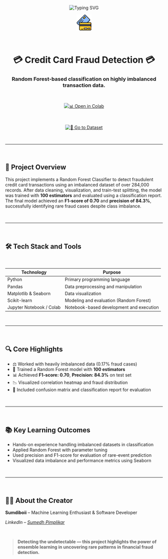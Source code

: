<!-- TITLE with Animated Typing Effect -->
<p align="center">
  <img src="https://readme-typing-svg.demolab.com?font=Fira+Code&pause=1000&color=22bb55&center=true&vCenter=true&width=600&lines=Credit+Card+Fraud+Detection;Machine+Learning+With+Imbalanced+Data" alt="Typing SVG" />
</p>

<p align="center">
  <img src="readme-images/credit.png" width="10%" alt="Fraud Detection Logo" />
</p>

<br>

<h1 align="center">💳 Credit Card Fraud Detection 💳</h1>
<h3 align="center">Random Forest-based classification on highly imbalanced transaction data.</h3>

<br>

<p align="center">
  <a href="https://colab.research.google.com/drive/1rhzdd00mLfzpn7yt06OqQN5fVxM1OLU5?usp=sharing">
    <img src="https://img.shields.io/badge/Open%20in%20Colab-Click%20Here-F9AB00?style=for-the-badge&logo=googlecolab" alt="📊 Open in Colab" />
  </a>
</p>

<br>

<p align="center">
  <a href="https://drive.google.com/file/d/1BaCFD_6UGAS_LFETmEQx4WtIWsKfHTvq/view?usp=sharing">
    <img src="https://img.shields.io/badge/Go%20to%20Dataset-CSV%20-green?style=for-the-badge&logo=google-drive" alt="📁 Go to Dataset" />
  </a>
</p>

<br>

---

<br>

## 🚀 Project Overview

This project implements a Random Forest Classifier to detect fraudulent credit card transactions using an imbalanced dataset of over 284,000 records. After data cleaning, visualization, and train-test splitting, the model was trained with **100 estimators** and evaluated using a classification report. The final model achieved an **F1-score of 0.70** and **precision of 84.3%**, successfully identifying rare fraud cases despite class imbalance.

<br>

---

<br>

## 🛠️ Tech Stack and Tools

<br>

<div align="center">

<table>
  <thead>
    <tr>
      <th>Technology</th>
      <th>Purpose</th>
    </tr>
  </thead>
  <tbody>
    <tr>
      <td>Python</td>
      <td>Primary programming language</td>
    </tr>
    <tr>
      <td>Pandas</td>
      <td>Data preprocessing and manipulation</td>
    </tr>
    <tr>
      <td>Matplotlib & Seaborn</td>
      <td>Data visualization</td>
    </tr>
    <tr>
      <td>Scikit-learn</td>
      <td>Modeling and evaluation (Random Forest)</td>
    </tr>
    <tr>
      <td>Jupyter Notebook / Colab</td>
      <td>Notebook-based development and execution</td>
    </tr>
  </tbody>
</table>

</div>

<br>

---

<br>

## 🔍 Core Highlights

- ⚖️ Worked with heavily imbalanced data (0.17% fraud cases)  
- 🌲 Trained a Random Forest model with **100 estimators**  
- 📊 Achieved **F1-score: 0.70**, **Precision: 84.3%** on test set  
- 📉 Visualized correlation heatmap and fraud distribution  
- 📁 Included confusion matrix and classification report for evaluation  

<br>

---

<br>

## 📚 Key Learning Outcomes

- Hands-on experience handling imbalanced datasets in classification  
- Applied Random Forest with parameter tuning  
- Used precision and F1-score for evaluation of rare-event prediction  
- Visualized data imbalance and performance metrics using Seaborn  

<br>

---

<br>

## 👨‍💻 About the Creator

**Sumdiboii** – Machine Learning Enthusiast & Software Developer  

*LinkedIn – [Sumedh Pimplikar](https://www.linkedin.com/in/sumedh-pimplikar)*

<br>

> **Detecting the undetectable — this project highlights the power of ensemble learning in uncovering rare patterns in financial fraud detection.**
